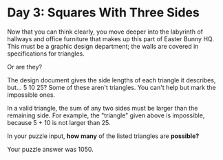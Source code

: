 # Day 3: Squares With Three Sides

Now that you can think clearly, you move deeper into the
labyrinth of hallways and office furniture that makes up
this part of Easter Bunny HQ. This must be a graphic design
department; the walls are covered in specifications for
triangles.

Or are they?

The design document gives the side lengths of each triangle
it describes, but... 5 10 25? Some of these aren't
triangles. You can't help but mark the impossible ones.

In a valid triangle, the sum of any two sides must be larger
than the remaining side. For example, the "triangle" given
above is impossible, because 5 + 10 is not larger than 25.

In your puzzle input, **how many** of the listed triangles are
**possible?**

Your puzzle answer was 1050.
